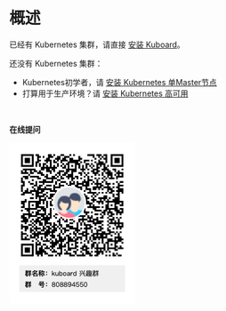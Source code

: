 # 概述

已经有 Kubernetes 集群，请直接 [安装 Kuboard](install-dashboard)。

还没有 Kubernetes 集群：
  * Kubernetes初学者，请 [安装 Kubernetes 单Master节点](install-k8s)
  * 打算用于生产环境？请 [安装 Kubernetes 高可用](install-kubernetes)

<br>

**在线提问**

![Kuboard 兴趣群二维码](./../overview/README.assets/kuboard_qq.png)